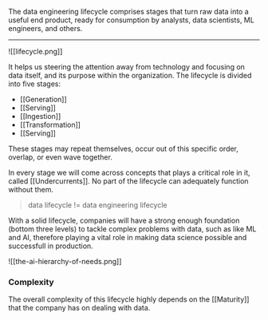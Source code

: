 The data engineering lifecycle comprises stages that turn raw data into a useful end product, ready for consumption by analysts, data scientists, ML engineers, and others.

___

![[lifecycle.png]]

It helps us steering the attention away from technology and focusing on data itself, and its purpose within the organization. The lifecycle is divided into five stages:

- [[Generation]]
- [[Serving]]
- [[Ingestion]]
- [[Transformation]]
- [[Serving]]

These stages may repeat themselves, occur out of this specific order, overlap, or even wave together.

In every stage we will come across concepts that plays a critical role in it, called [[Undercurrents]]. No part of the lifecycle can adequately function without them.

> data lifecycle != data engineering lifecycle

With a solid lifecycle, companies will have a strong enough foundation (bottom three levels) to tackle complex problems with data, such as like ML and AI, therefore playing a vital role in making data science possible and successfull in production.

![[the-ai-hierarchy-of-needs.png]]

### Complexity

The overall complexity of this lifecycle highly depends on the [[Maturity]] that the company has on dealing with data.